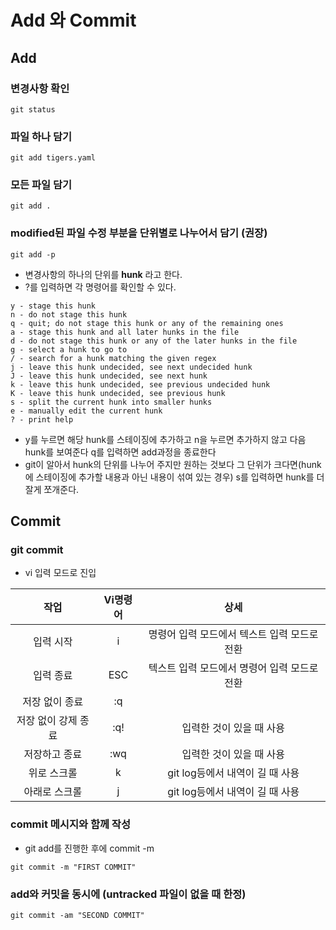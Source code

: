 # Add 와 Commit

## Add
### 변경사항 확인
```
git status
```
### 파일 하나 담기
```
git add tigers.yaml
```
### 모든 파일 담기
```
git add .
```
### modified된 파일 수정 부분을 단위별로 나누어서 담기 **(권장)**
```
git add -p
```
* 변경사항의 하나의 단위를 **hunk** 라고 한다.
* ?를 입력하면 각 명령어를 확인할 수 있다.
```
y - stage this hunk
n - do not stage this hunk
q - quit; do not stage this hunk or any of the remaining ones
a - stage this hunk and all later hunks in the file
d - do not stage this hunk or any of the later hunks in the file
g - select a hunk to go to
/ - search for a hunk matching the given regex
j - leave this hunk undecided, see next undecided hunk
J - leave this hunk undecided, see next hunk
k - leave this hunk undecided, see previous undecided hunk
K - leave this hunk undecided, see previous hunk
s - split the current hunk into smaller hunks
e - manually edit the current hunk
? - print help
```
* y를 누르면 해당 hunk를 스테이징에 추가하고 n을 누르면 추가하지 않고 다음 hunk를 보여준다 q를 입력하면 add과정을 종료한다
* git이 알아서 hunk의 단위를 나누어 주지만 원하는 것보다 그 단위가 크다면(hunk에 스테이징에 추가할 내용과 아닌 내용이 섞여 있는 경우) s를 입력하면 hunk를 더 잘게 쪼개준다.

## Commit
### git commit
* vi 입력 모드로 진입
  
|         작업        | Vi명령어 |                     상세                     |
|:-------------------:|:--------:|:--------------------------------------------:|
|      입력 시작      |     i    | 명령어 입력 모드에서 텍스트 입력 모드로 전환 |
|      입력 종료      |    ESC   | 텍스트 입력 모드에서 명령어 입력 모드로 전환 |
|    저장 없이 종료   |    :q    |                                              |
| 저장 없이 강제 종료 |    :q!   |           입력한 것이 있을 때 사용           |
|    저장하고 종료    |    :wq   |           입력한 것이 있을 때 사용           |
|     위로 스크롤     |     k    |        git log등에서 내역이 길 때 사용       |
|    아래로 스크롤    |     j    |        git log등에서 내역이 길 때 사용       |  

### commit 메시지와 함께 작성
* git add를 진행한 후에 commit -m
```
git commit -m "FIRST COMMIT"
```
### add와 커밋을 동시에 (untracked 파일이 없을 때 한정)
```
git commit -am "SECOND COMMIT"
```

